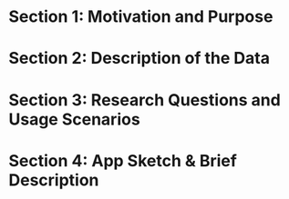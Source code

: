 # Section 1: Motivation and Purpose



# Section 2: Description of the Data



# Section 3: Research Questions and Usage Scenarios



# Section 4: App Sketch & Brief Description